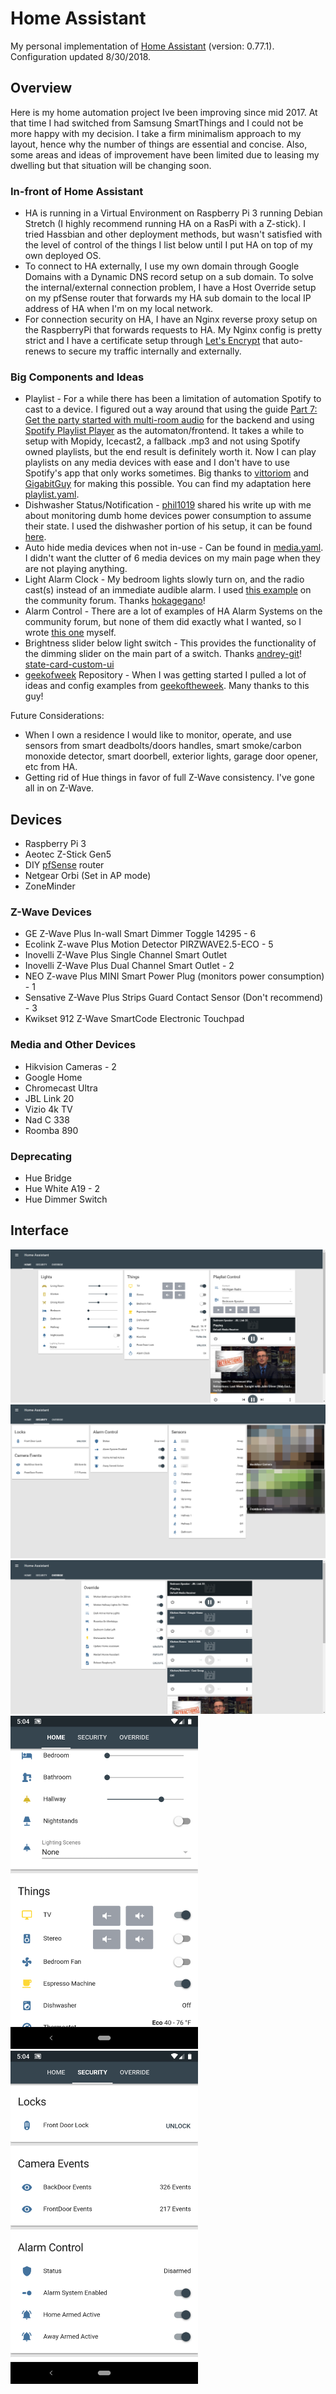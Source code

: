 # Home Assistant
My personal implementation of [Home Assistant](https://home-assistant.io) (version: 0.77.1).
Configuration updated 8/30/2018.

## Overview

Here is my home automation project Ive been improving since mid 2017. At that time I had switched from Samsung SmartThings and I could not be more happy with my decision. I take a firm minimalism approach to my layout, hence why the number of things are essential and concise. Also, some areas and ideas of improvement have been limited due to leasing my dwelling but that situation will be changing soon.

### In-front of Home Assistant
* HA is running in a Virtual Environment on Raspberry Pi 3 running Debian Stretch (I highly recommend running HA on a RasPi with a Z-stick). I tried Hassbian and other deployment methods, but wasn't satisfied with the level of control of the things I list below until I put HA on top of my own deployed OS. 
* To connect to HA externally, I use my own domain through Google Domains with a Dynamic DNS record setup on a sub domain. To solve the internal/external connection problem, I have a Host Override setup on my pfSense router that forwards my HA sub domain to the local IP address of HA when I'm on my local network.
* For connection security on HA, I have an Nginx reverse proxy setup on the RaspberryPi that forwards requests to HA. My Nginx config is pretty strict and I have a certificate setup through [Let's Encrypt](https://letsencrypt.org/)
 that auto-renews to secure my traffic internally and externally.

### Big Components and Ideas
* Playlist - For a while there has been a limitation of automation Spotify to cast to a device. I figured out a way around that using the guide [Part 7: Get the party started with multi-room audio](https://www.vittoriomonaco.de/home-automation-part-7.html) for the backend and using [Spotify Playlist Player](https://community.home-assistant.io/t/spotify-playlist-player/22491) as the automaton/frontend. It takes a while to setup with Mopidy, Icecast2, a fallback .mp3 and not using Spotify owned playlists, but the end result is definitely worth it. Now I can play playlists on any media devices with ease and I don't have to use Spotify's app that only works sometimes. Big thanks to [vittoriom](https://github.com/vittoriom) and [GigabitGuy](https://community.home-assistant.io/u/GigabitGuy) for making this possible. You can find my adaptation here [playlist.yaml](packages/playlist.yaml).
* Dishwasher Status/Notification - [phil1019](https://www.reddit.com/user/phil1019) shared his write up with me about monitoring dumb home devices power consumption to assume their state. I used the dishwasher portion of his setup, it can be found [here](https://philhawthorne.com/making-dumb-dishwashers-and-washing-machines-smart-alerts-when-the-dishes-and-clothes-are-cleaned/).
* Auto hide media devices when not in-use - Can be found in [media.yaml](packages/media.yaml). I didn't want the clutter of 6 media devices on my main page when they are not playing anything.
* Light Alarm Clock - My bedroom lights slowly turn on, and the radio cast(s) instead of an immediate audible alarm. I used [this example](https://community.home-assistant.io/t/creating-an-alarm-clock-updated/15195) on the community forum. Thanks [hokagegano](https://community.home-assistant.io/u/hokagegano)!
* Alarm Control - There are a lot of examples of HA Alarm Systems on the community forum, but none of them did exactly what I wanted, so I wrote [this one](packages/security.yaml) myself.
* Brightness slider below light switch - This provides the functionality of the dimming slider on the main part of a switch. Thanks [andrey-git](https://github.com/andrey-git)! [state-card-custom-ui](https://github.com/andrey-git/home-assistant-custom-ui) 
* [geekofweek](https://github.com/geekofweek/homeassistant) Repository - When I was getting started I pulled a lot of ideas and config examples from [geekoftheweek](https://community.home-assistant.io/u/geekoftheweek). Many thanks to this guy!

Future Considerations:
* When I own a residence I would like to monitor, operate, and use sensors from smart deadbolts/doors handles, smart smoke/carbon monoxide detector, smart doorbell, exterior lights, garage door opener, etc from HA.
* Getting rid of Hue things in favor of full Z-Wave consistency. I've gone all in on Z-Wave.

## Devices
* Raspberry Pi 3
* Aeotec Z-Stick Gen5
* DIY [pfSense](https://www.pfsense.org/) router
* Netgear Orbi (Set in AP mode)
* ZoneMinder

### Z-Wave Devices
* GE Z-Wave Plus In-wall Smart Dimmer Toggle 14295 - 6
* Ecolink Z-wave Plus Motion Detector PIRZWAVE2.5-ECO - 5
* Inovelli Z-Wave Plus Single Channel Smart Outlet
* Inovelli Z-Wave Plus Dual Channel Smart Outlet - 2
* NEO Z-wave Plus MINI Smart Power Plug (monitors power consumption) - 1
* Sensative Z-Wave Plus Strips Guard Contact Sensor (Don't recommend) - 3
* Kwikset 912 Z-Wave SmartCode Electronic Touchpad

### Media and Other Devices
* Hikvision Cameras - 2
* Google Home
* Chromecast Ultra
* JBL Link 20
* Vizio 4k TV
* Nad C 338
* Roomba 890

### Deprecating
* Hue Bridge
* Hue White A19 - 2
* Hue Dimmer Switch

## Interface
![UI](images/ha_home.png)
![UI](images/ha_security.png)
![UI](images/ha_override.png)
<img src="images/ha_mhome2.png" width="300">
<img src="images/ha_msecurity2.png" width="300">
